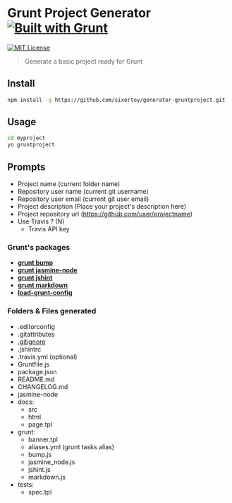 # Grunt Project Generator [![Built with Grunt][grunt-img]](http://gruntjs.com/)

[![MIT License][license-img]][license-url]

> Generate a basic project ready for Grunt

## Install

```bash
npm install -g https://github.com/sixertoy/generator-gruntproject.git
```

## Usage

```bash
cd myproject
yo gruntproject
```

## Prompts

* Project name (current folder name)
* Repository user name (current git username)
* Repository user email (current git user email)
* Project description (Place your project's description here)
* Project repository url (https://github.com/user/projectname)
* Use Travis ? (N)
    * Travis API key

### Grunt's packages

* [**grunt bump**](https://www.npmjs.com/package/grunt-bump)
* [**grunt jasmine-node**](https://github.com/sixertoy/grunt-jasmine-node)
* [**grunt jshint**](https://www.npmjs.com/package/grunt-contrib-jshint)
* [**grunt markdown**](https://www.npmjs.com/package/grunt-markdown)
* [**load-grunt-config**](https://www.npmjs.com/package/load-grunt-config)

### Folders & Files generated

* .editorconfig
* .gitattributes
* [.gitignore](https://gist.github.com/e549b0f03494158987ef.git)
* .jshintrc
* .travis.yml (optional)
* Gruntfile.js
* package.json
* README.md
* CHANGELOG.md
* jasmine-node
* docs:
    * src
    * html
    * page.tpl
* grunt:
    * banner.tpl
    * aliases.yml (grunt tasks alias)
    * bump.js
    * jasmine_node.js
    * jshint.js
    * markdown.js
* tests:
    * spec.tpl

[grunt-img]: https://cdn.gruntjs.com/builtwith.png

[license-img]: http://img.shields.io/badge/license-MIT-blue.svg?style=flat-square
[license-url]: LICENSE-MIT
